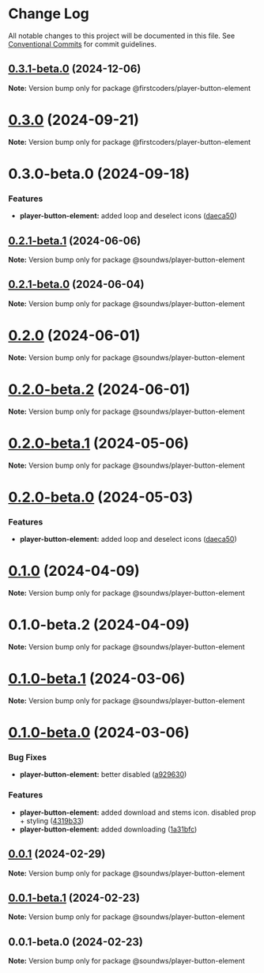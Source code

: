 # Change Log

All notable changes to this project will be documented in this file.
See [Conventional Commits](https://conventionalcommits.org) for commit guidelines.

## [0.3.1-beta.0](https://github.com/firstcoders/player-button-element/compare/@firstcoders/player-button-element@0.3.0...@firstcoders/player-button-element@0.3.1-beta.0) (2024-12-06)

**Note:** Version bump only for package @firstcoders/player-button-element





# [0.3.0](https://github.com/firstcoders/player-button-element/compare/@firstcoders/player-button-element@0.3.0-beta.0...@firstcoders/player-button-element@0.3.0) (2024-09-21)

**Note:** Version bump only for package @firstcoders/player-button-element





# 0.3.0-beta.0 (2024-09-18)


### Features

* **player-button-element:** added loop and deselect icons ([daeca50](https://github.com/firstcoders/player-button-element/commit/daeca5002b214b6b5816561ea982d9a95a24edeb))





## [0.2.1-beta.1](https://github.com/sound-ws/player-button-element/compare/@soundws/player-button-element@0.2.1-beta.0...@soundws/player-button-element@0.2.1-beta.1) (2024-06-06)

**Note:** Version bump only for package @soundws/player-button-element





## [0.2.1-beta.0](https://github.com/sound-ws/player-button-element/compare/@soundws/player-button-element@0.2.0...@soundws/player-button-element@0.2.1-beta.0) (2024-06-04)

**Note:** Version bump only for package @soundws/player-button-element





# [0.2.0](https://github.com/sound-ws/player-button-element/compare/@soundws/player-button-element@0.2.0-beta.2...@soundws/player-button-element@0.2.0) (2024-06-01)

**Note:** Version bump only for package @soundws/player-button-element





# [0.2.0-beta.2](https://github.com/sound-ws/player-button-element/compare/@soundws/player-button-element@0.2.0-beta.1...@soundws/player-button-element@0.2.0-beta.2) (2024-06-01)

**Note:** Version bump only for package @soundws/player-button-element





# [0.2.0-beta.1](https://github.com/sound-ws/player-button-element/compare/@soundws/player-button-element@0.2.0-beta.0...@soundws/player-button-element@0.2.0-beta.1) (2024-05-06)

**Note:** Version bump only for package @soundws/player-button-element





# [0.2.0-beta.0](https://github.com/sound-ws/player-button-element/compare/@soundws/player-button-element@0.1.0...@soundws/player-button-element@0.2.0-beta.0) (2024-05-03)


### Features

* **player-button-element:** added loop and deselect icons ([daeca50](https://github.com/sound-ws/player-button-element/commit/daeca5002b214b6b5816561ea982d9a95a24edeb))





# [0.1.0](https://github.com/sound-ws/player-button-element/compare/@soundws/player-button-element@0.1.0-beta.2...@soundws/player-button-element@0.1.0) (2024-04-09)

**Note:** Version bump only for package @soundws/player-button-element





# 0.1.0-beta.2 (2024-04-09)

**Note:** Version bump only for package @soundws/player-button-element





# [0.1.0-beta.1](https://github.com/sound-ws/player-button-element/compare/@soundws/player-button-element@0.1.0-beta.0...@soundws/player-button-element@0.1.0-beta.1) (2024-03-06)

**Note:** Version bump only for package @soundws/player-button-element





# [0.1.0-beta.0](https://github.com/sound-ws/player-button-element/compare/@soundws/player-button-element@0.0.1...@soundws/player-button-element@0.1.0-beta.0) (2024-03-06)


### Bug Fixes

* **player-button-element:** better disabled ([a929630](https://github.com/sound-ws/player-button-element/commit/a92963002b674c5b144291ffbaee06abb0939d39))


### Features

* **player-button-element:** added download and stems icon. disabled prop + styling ([4319b33](https://github.com/sound-ws/player-button-element/commit/4319b3303606b6c8fa7a758af88fb6515c43dcfb))
* **player-button-element:** added downloading ([1a31bfc](https://github.com/sound-ws/player-button-element/commit/1a31bfc822307bce5bffe61010bf1e3052e78924))





## [0.0.1](https://github.com/sound-ws/player-button-element/compare/@soundws/player-button-element@0.0.1-beta.1...@soundws/player-button-element@0.0.1) (2024-02-29)

**Note:** Version bump only for package @soundws/player-button-element





## [0.0.1-beta.1](https://github.com/sound-ws/player-button-element/compare/@soundws/player-button-element@0.0.1-beta.0...@soundws/player-button-element@0.0.1-beta.1) (2024-02-23)

**Note:** Version bump only for package @soundws/player-button-element





## 0.0.1-beta.0 (2024-02-23)

**Note:** Version bump only for package @soundws/player-button-element
